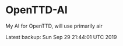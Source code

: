 # OpenTTD-AI
My AI for OpenTTD, will use primarily air

Latest backup: Sun Sep 29 21:44:01 UTC 2019
